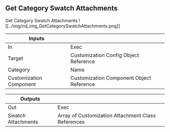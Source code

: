 ## Get Category Swatch Attachments
Get Category Swatch Attachments
![[../img/nd_img_GetCategorySwatchAttachments.png]]

|Inputs||
|--|--|
| In | Exec |
| Target | Customization Config Object Reference |
| Category | Name |
| Customization Component | Customization Component Object Reference |

|Outputs||
|--|--|
| Out | Exec |
| Swatch Attachments | Array of Customization Attachment Class References |
